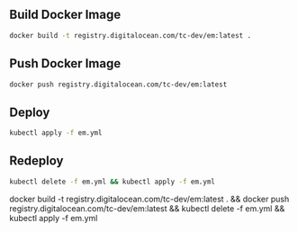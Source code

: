 ## Build Docker Image
```bash
docker build -t registry.digitalocean.com/tc-dev/em:latest .
```
## Push Docker Image
```bash
docker push registry.digitalocean.com/tc-dev/em:latest
```
## Deploy
```bash
kubectl apply -f em.yml
```
## Redeploy
```bash
kubectl delete -f em.yml && kubectl apply -f em.yml
```

docker build -t registry.digitalocean.com/tc-dev/em:latest . && docker push registry.digitalocean.com/tc-dev/em:latest && kubectl delete -f em.yml && kubectl apply -f em.yml
